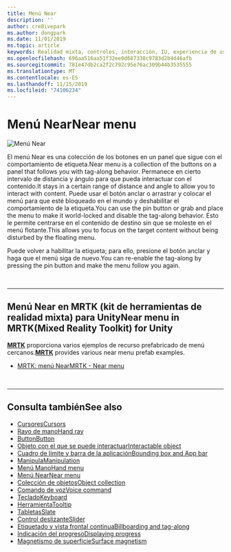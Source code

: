 ```yaml
---
title: Menú Near
description: ''
author: cre8ivepark
ms.author: dongpark
ms.date: 11/01/2019
ms.topic: article
keywords: Realidad mixta, controles, interacción, IU, experiencia de usuario
ms.openlocfilehash: 696aa516aa51f32ee0d687338c9783d2b4d46afb
ms.sourcegitcommit: 781e47db2ca2f2c792c95e76ac309b44b3535555
ms.translationtype: MT
ms.contentlocale: es-ES
ms.lasthandoff: 11/15/2019
ms.locfileid: "74106234"
---
```

# <a name="near-menu"></a><span data-ttu-id="acbc6-103">Menú Near</span><span class="sxs-lookup"><span data-stu-id="acbc6-103">Near menu</span></span>

![Menú Near](images/UX/UX_Hero_NearMenu.jpg)

<span data-ttu-id="acbc6-105">El menú Near es una colección de los botones en un panel que sigue con el comportamiento de etiqueta.</span><span class="sxs-lookup"><span data-stu-id="acbc6-105">Near menu is a collection of the buttons on a panel that follows you with tag-along behavior.</span></span> <span data-ttu-id="acbc6-106">Permanece en cierto intervalo de distancia y ángulo para que pueda interactuar con el contenido.</span><span class="sxs-lookup"><span data-stu-id="acbc6-106">It stays in a certain range of distance and angle to allow you to interact with content.</span></span> <span data-ttu-id="acbc6-107">Puede usar el botón anclar o arrastrar y colocar el menú para que esté bloqueado en el mundo y deshabilitar el comportamiento de la etiqueta.</span><span class="sxs-lookup"><span data-stu-id="acbc6-107">You can use the pin button or grab and place the menu to make it world-locked and disable the tag-along behavior.</span></span> <span data-ttu-id="acbc6-108">Esto le permite centrarse en el contenido de destino sin que se moleste en el menú flotante.</span><span class="sxs-lookup"><span data-stu-id="acbc6-108">This allows you to focus on the target content without being disturbed by the floating menu.</span></span>

<span data-ttu-id="acbc6-109">Puede volver a habilitar la etiqueta; para ello, presione el botón anclar y haga que el menú siga de nuevo.</span><span class="sxs-lookup"><span data-stu-id="acbc6-109">You can re-enable the tag-along by pressing the pin button and make the menu follow you again.</span></span>

<br>

---

## <a name="near-menu-in-mrtkmixed-reality-toolkit-for-unity"></a><span data-ttu-id="acbc6-110">Menú Near en MRTK (kit de herramientas de realidad mixta) para Unity</span><span class="sxs-lookup"><span data-stu-id="acbc6-110">Near menu in MRTK(Mixed Reality Toolkit) for Unity</span></span>
<span data-ttu-id="acbc6-111">**[MRTK](https://github.com/Microsoft/MixedRealityToolkit-Unity)** proporciona varios ejemplos de recurso prefabricado de menú cercanos.</span><span class="sxs-lookup"><span data-stu-id="acbc6-111">**[MRTK](https://github.com/Microsoft/MixedRealityToolkit-Unity)** provides various near menu prefab examples.</span></span>

* [<span data-ttu-id="acbc6-112">MRTK: menú Near</span><span class="sxs-lookup"><span data-stu-id="acbc6-112">MRTK - Near menu</span></span>](https://microsoft.github.io/MixedRealityToolkit-Unity/Documentation/README_NearMenu.html)


<br>

---


## <a name="see-also"></a><span data-ttu-id="acbc6-113">Consulta también</span><span class="sxs-lookup"><span data-stu-id="acbc6-113">See also</span></span>

* [<span data-ttu-id="acbc6-114">Cursores</span><span class="sxs-lookup"><span data-stu-id="acbc6-114">Cursors</span></span>](cursors.md)
* [<span data-ttu-id="acbc6-115">Rayo de mano</span><span class="sxs-lookup"><span data-stu-id="acbc6-115">Hand ray</span></span>](point-and-commit.md)
* [<span data-ttu-id="acbc6-116">Button</span><span class="sxs-lookup"><span data-stu-id="acbc6-116">Button</span></span>](button.md)
* [<span data-ttu-id="acbc6-117">Objeto con el que se puede interactuar</span><span class="sxs-lookup"><span data-stu-id="acbc6-117">Interactable object</span></span>](interactable-object.md)
* [<span data-ttu-id="acbc6-118">Cuadro de límite y barra de la aplicación</span><span class="sxs-lookup"><span data-stu-id="acbc6-118">Bounding box and App bar</span></span>](app-bar-and-bounding-box.md)
* [<span data-ttu-id="acbc6-119">Manipula</span><span class="sxs-lookup"><span data-stu-id="acbc6-119">Manipulation</span></span>](direct-manipulation.md)
* [<span data-ttu-id="acbc6-120">Menú Mano</span><span class="sxs-lookup"><span data-stu-id="acbc6-120">Hand menu</span></span>](hand-menu.md)
* [<span data-ttu-id="acbc6-121">Menú Near</span><span class="sxs-lookup"><span data-stu-id="acbc6-121">Near menu</span></span>](near-menu.md)
* [<span data-ttu-id="acbc6-122">Colección de objetos</span><span class="sxs-lookup"><span data-stu-id="acbc6-122">Object collection</span></span>](object-collection.md)
* [<span data-ttu-id="acbc6-123">Comando de voz</span><span class="sxs-lookup"><span data-stu-id="acbc6-123">Voice command</span></span>](voice-input.md)
* [<span data-ttu-id="acbc6-124">Teclado</span><span class="sxs-lookup"><span data-stu-id="acbc6-124">Keyboard</span></span>](keyboard.md)
* [<span data-ttu-id="acbc6-125">Herramienta</span><span class="sxs-lookup"><span data-stu-id="acbc6-125">Tooltip</span></span>](tooltip.md)
* [<span data-ttu-id="acbc6-126">Tabletas</span><span class="sxs-lookup"><span data-stu-id="acbc6-126">Slate</span></span>](slate.md)
* [<span data-ttu-id="acbc6-127">Control deslizante</span><span class="sxs-lookup"><span data-stu-id="acbc6-127">Slider</span></span>](slider.md)
* [<span data-ttu-id="acbc6-128">Etiquetado y vista frontal continua</span><span class="sxs-lookup"><span data-stu-id="acbc6-128">Billboarding and tag-along</span></span>](billboarding-and-tag-along.md)
* [<span data-ttu-id="acbc6-129">Indicación del progreso</span><span class="sxs-lookup"><span data-stu-id="acbc6-129">Displaying progress</span></span>](progress.md)
* [<span data-ttu-id="acbc6-130">Magnetismo de superficie</span><span class="sxs-lookup"><span data-stu-id="acbc6-130">Surface magnetism</span></span>](surface-magnetism.md)
